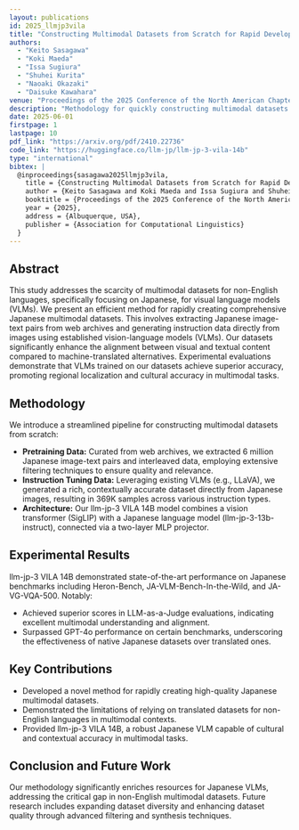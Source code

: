 ```yaml
---
layout: publications
id: 2025_llmjp3vila
title: "Constructing Multimodal Datasets from Scratch for Rapid Development of a Japanese Visual Language Model"
authors:
  - "Keito Sasagawa"
  - "Koki Maeda"
  - "Issa Sugiura"
  - "Shuhei Kurita"
  - "Naoaki Okazaki"
  - "Daisuke Kawahara"
venue: "Proceedings of the 2025 Conference of the North American Chapter of the Association for Computational Linguistics: Human Language Technologies (Volume 3: System Demonstrations)"
description: "Methodology for quickly constructing multimodal datasets tailored for Japanese vision-language models."
date: 2025-06-01
firstpage: 1
lastpage: 10
pdf_link: "https://arxiv.org/pdf/2410.22736"
code_link: "https://huggingface.co/llm-jp/llm-jp-3-vila-14b"
type: "international"
bibtex: |
  @inproceedings{sasagawa2025llmjp3vila,
    title = {Constructing Multimodal Datasets from Scratch for Rapid Development of a Japanese Visual Language Model},
    author = {Keito Sasagawa and Koki Maeda and Issa Sugiura and Shuhei Kurita and Naoaki Okazaki and Daisuke Kawahara},
    booktitle = {Proceedings of the 2025 Conference of the North American Chapter of the Association for Computational Linguistics: Human Language Technologies (Volume 3: System Demonstrations)},
    year = {2025},
    address = {Albuquerque, USA},
    publisher = {Association for Computational Linguistics}
  }
---
```


## Abstract

This study addresses the scarcity of multimodal datasets for non-English languages, specifically focusing on Japanese, for visual language models (VLMs). We present an efficient method for rapidly creating comprehensive Japanese multimodal datasets. This involves extracting Japanese image-text pairs from web archives and generating instruction data directly from images using established vision-language models (VLMs). Our datasets significantly enhance the alignment between visual and textual content compared to machine-translated alternatives. Experimental evaluations demonstrate that VLMs trained on our datasets achieve superior accuracy, promoting regional localization and cultural accuracy in multimodal tasks.

## Methodology

We introduce a streamlined pipeline for constructing multimodal datasets from scratch:

- **Pretraining Data:** Curated from web archives, we extracted 6 million Japanese image-text pairs and interleaved data, employing extensive filtering techniques to ensure quality and relevance.
- **Instruction Tuning Data:** Leveraging existing VLMs (e.g., LLaVA), we generated a rich, contextually accurate dataset directly from Japanese images, resulting in 369K samples across various instruction types.
- **Architecture:** Our llm-jp-3 VILA 14B model combines a vision transformer (SigLIP) with a Japanese language model (llm-jp-3-13b-instruct), connected via a two-layer MLP projector.

## Experimental Results

llm-jp-3 VILA 14B demonstrated state-of-the-art performance on Japanese benchmarks including Heron-Bench, JA-VLM-Bench-In-the-Wild, and JA-VG-VQA-500. Notably:

- Achieved superior scores in LLM-as-a-Judge evaluations, indicating excellent multimodal understanding and alignment.
- Surpassed GPT-4o performance on certain benchmarks, underscoring the effectiveness of native Japanese datasets over translated ones.

## Key Contributions

- Developed a novel method for rapidly creating high-quality Japanese multimodal datasets.
- Demonstrated the limitations of relying on translated datasets for non-English languages in multimodal contexts.
- Provided llm-jp-3 VILA 14B, a robust Japanese VLM capable of cultural and contextual accuracy in multimodal tasks.

## Conclusion and Future Work

Our methodology significantly enriches resources for Japanese VLMs, addressing the critical gap in non-English multimodal datasets. Future research includes expanding dataset diversity and enhancing dataset quality through advanced filtering and synthesis techniques.
